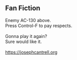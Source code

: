 Fan Fiction
-----------
Enemy AC-130 above.<br>
Press Control-F to pay respects.<br>
<br>
Gonna play it again?<br>
Sure would like it.<br>
<br>
https://josephcantrell.org
